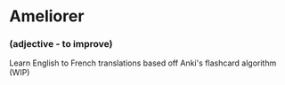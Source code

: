 # Ameliorer 
### (adjective - to improve)
Learn English to French translations based off Anki's flashcard algorithm (WIP)
